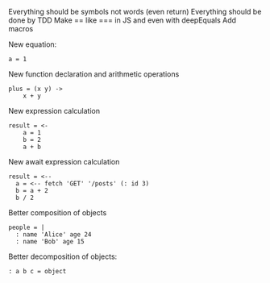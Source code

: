 Everything should be symbols not words (even return)
Everything should be done by TDD
Make == like === in JS and even with deepEquals
Add macros

New equation:

```
a = 1
```

New function declaration and arithmetic operations

```
plus = (x y) ->
    x + y
```

New expression calculation

```
result = <-
    a = 1
    b = 2
    a + b
```

New await expression calculation

```
result = <--
  a = <-- fetch 'GET' '/posts' (: id 3)
  b = a + 2
  b / 2
```

Better composition of objects

```
people = |
  : name 'Alice' age 24
  : name 'Bob' age 15
```

Better decomposition of objects:

```
: a b c = object
```
